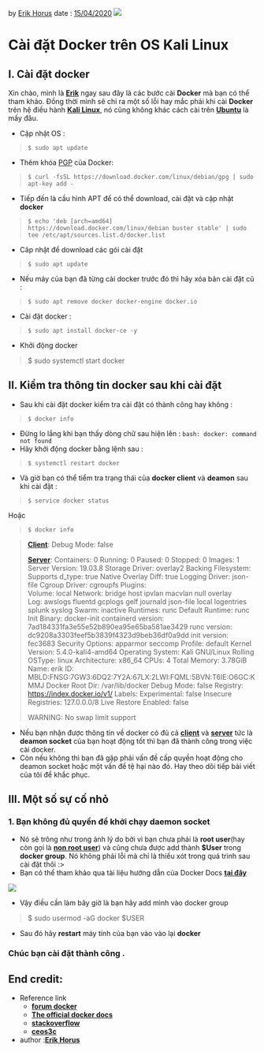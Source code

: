 
by  [Erik Horus](https://github.com/ErikHorus1249)
date : [15/04/2020](h)
![](https://i.imgur.com/jyvBLIr.png)
# Cài đặt Docker trên OS  Kali Linux 

## I. Cài đặt docker
Xin chào, mình là **[Erik](e)** ngay sau đây là các bước cài **Docker** mà bạn có thể tham khảo. Đồng thời mình sẽ chỉ ra một số lỗi hay mắc phải khi cài **Docker** trên hệ điều hành **[Kali Linux](https://www.kali.org/)**, nó cũng không khác cách cài trên **[Ubuntu](https://ubuntu.com/)** là mấy đâu.
- Cập nhật OS : 
 > `$ sudo apt update`

- Thêm khóa  [PGP](https://vi.wikipedia.org/wiki/Pretty_Good_Privacy) của Docker:

> ```$ curl -fsSL https://download.docker.com/linux/debian/gpg | sudo apt-key add - ```

- Tiếp đến là cầu hình APT để có thể download, cài đặt và cập nhật **docker**
> `$ echo 'deb [arch=amd64] https://download.docker.com/linux/debian
 buster stable' | sudo tee /etc/apt/sources.list.d/docker.list `

- Câp nhật để download các gói cài đặt 

> `$ sudo apt update`
- Nếu máy của bạn đã từng cài docker trước đó thì hãy xóa bản cài đặt cũ :
> `$ sudo apt remove docker docker-engine docker.io`


- Cài đặt docker :

> `$ sudo apt install docker-ce -y`

- Khởi động docker 

    

> $ sudo systemctl start docker


## II. Kiểm tra thông tin docker sau khi cài đặt
- Sau khi cài đặt docker kiểm tra cài đặt có thành công hay không :

>  ```$ docker info```

- Đừng lo lắng khi bạn thấy dòng chữ sau hiện lên : ```bash: docker: command not found```
- Hãy khởi động  docker bằng lệnh sau : 

> ```$ systemctl restart docker```

- Và giờ bạn có thể tiểm tra trạng thái của **docker client** và **deamon** sau khi cài đặt  : 

> ```$ service docker status```

Hoặc

> `$ docker info`

> [**Client**](h):  Debug Mode: false
> 
> [**Server**](h):  Containers: 0   Running: 0   Paused: 0   Stopped: 0  Images:
> 1  Server Version: 19.03.8  Storage Driver: overlay2   Backing
> Filesystem: <unknown>   Supports d_type: true   Native Overlay Diff:
> true  Logging Driver: json-file  Cgroup Driver: cgroupfs  Plugins:  
> Volume: local   Network: bridge host ipvlan macvlan null overlay  
> Log: awslogs fluentd gcplogs gelf journald json-file local logentries
> splunk syslog  Swarm: inactive  Runtimes: runc  Default Runtime: runc 
> Init Binary: docker-init  containerd version:
> 7ad184331fa3e55e52b890ea95e65ba581ae3429  runc version:
> dc9208a3303feef5b3839f4323d9beb36df0a9dd  init version: fec3683 
> Security Options:   apparmor   seccomp    Profile: default  Kernel
> Version: 5.4.0-kali4-amd64  Operating System: Kali GNU/Linux Rolling 
> OSType: linux  Architecture: x86_64  CPUs: 4  Total Memory: 3.78GiB 
> Name: erik  ID:
> MBLD:FNSG:7GW3:6DQ2:7Y2A:67LX:2LWI:FQML:5BVN:T6IE:O6GC:KMMJ  Docker
> Root Dir: /var/lib/docker  Debug Mode: false  Registry:
> https://index.docker.io/v1/  Labels:  Experimental: false  Insecure
> Registries:
>   127.0.0.0/8  Live Restore Enabled: false
> 
> WARNING: No swap limit support
- Nếu bạn nhận được thông tin về docker có đủ cả [**client**](h) và [**server**](d) tức là **deamon socket** của bạn hoạt động tốt thì bạn đã thành công trong việc cài docker.
- Còn nếu không thì bạn đã gặp phải vấn đề cấp quyền hoạt động cho deamon socket hoặc một vấn đề tệ hại nào đó. Hay theo dõi tiếp bài viết của tôi để khắc phục. 

## III. Một số sự cố nhỏ
### 1. Bạn không đủ quyền để  khởi chạy daemon socket
- Nó sẽ trông như trong ảnh lý do bởi vì bạn chưa phải là **root user**(hay còn gọi là [**non root user**](https://docs.docker.com/install/linux/linux-postinstall/#manage-docker-as-a-non-root-user)) và cũng chưa được add thành **$User** trong **docker group**.  Nó không phải lỗi mà chỉ là thiếu xót trong quá trình sau cài đặt thôi :>
- Bạn có thể tham khảo qua tài liệu hướng dẫn của Docker Docs [**tại đây**](https://docs.docker.com/install/linux/linux-postinstall/#manage-docker-as-a-non-root-user)

 ![](https://i.imgur.com/Ie8HGNv.png)
 - Vậy điều cần làm bây giờ là bạn hãy add mình vào docker group

    

>  $ sudo usermod -aG docker $USER

-  Sau đó hãy **restart** máy tính của bạn vào vào lại **docker**

 ### Chúc bạn cài đặt thành công .
## End credit:
* Reference link
	* [**forum docker**](https://forums.docker.com/t/failed-to-start-docker-service-unit-is-masked/67413)
	*  [ **The official docker docs**](https://docs.docker.com/engine/install/ubuntu/)
	* [**stackoverflow**](https://stackoverflow.com/questions/48957195/how-to-fix-docker-got-permission-denied-issue)
	* [**ceos3c**](https://www.ceos3c.com/hacking/install-docker-on-kali-linux/)
* author :[**Erik Horus** ](https://github.com/ErikHorus1249)










